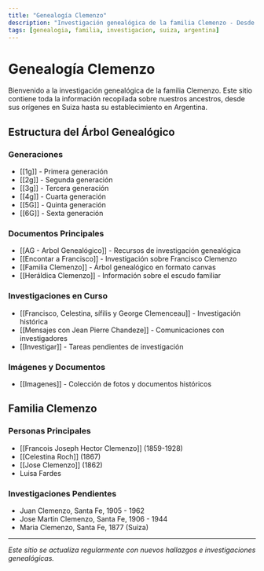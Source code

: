 ```yaml
---
title: "Genealogía Clemenzo"
description: "Investigación genealógica de la familia Clemenzo - Desde Suiza hasta Argentina"
tags: [genealogia, familia, investigacion, suiza, argentina]
---
```


# Genealogía Clemenzo

Bienvenido a la investigación genealógica de la familia Clemenzo. Este sitio contiene toda la información recopilada sobre nuestros ancestros, desde sus orígenes en Suiza hasta su establecimiento en Argentina.

## Estructura del Árbol Genealógico

### Generaciones
- [[1g]] - Primera generación
- [[2g]] - Segunda generación  
- [[3g]] - Tercera generación
- [[4g]] - Cuarta generación
- [[5G]] - Quinta generación
- [[6G]] - Sexta generación

### Documentos Principales
- [[AG - Arbol Genealógico]] - Recursos de investigación genealógica
- [[Encontar a Francisco]] - Investigación sobre Francisco Clemenzo
- [[Familia Clemenzo]] - Árbol genealógico en formato canvas
- [[Heráldica Clemenzo]] - Información sobre el escudo familiar

### Investigaciones en Curso
- [[Francisco, Celestina, sífilis y George Clemenceau]] - Investigación histórica
- [[Mensajes con Jean Pierre Chandeze]] - Comunicaciones con investigadores
- [[Investigar]] - Tareas pendientes de investigación

### Imágenes y Documentos
- [[Imagenes]] - Colección de fotos y documentos históricos

## Familia Clemenzo

### Personas Principales
- [[Francois Joseph Hector Clemenzo]] (1859-1928)
- [[Celestina Roch]] (1867)
- [[Jose Clemenzo]] (1862)
- Luisa Fardes

### Investigaciones Pendientes
- Juan Clemenzo, Santa Fe, 1905 - 1962
- Jose Martin Clemenzo, Santa Fe, 1906 - 1944  
- Maria Clemenzo, Santa Fe, 1877 (Suiza)

---

*Este sitio se actualiza regularmente con nuevos hallazgos e investigaciones genealógicas.*
